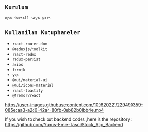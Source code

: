 
## `Kurulum`

```
npm install veya yarn
```

## `Kullanilan Kutuphaneler`

- `react-router-dom`
- `@reduxjs/toolkit`
- `react-redux`
- `redux-persist`
- `axios`
- `formik`
- `yup`
- `@mui/material-ui`
- `@mui/icons-material`
- `react-toastify`
- `@tremor/react`


https://user-images.githubusercontent.com/109620221/229490359-085ecaa3-a2d6-42a4-80fb-0eb82b01bb4e.mp4

If you wish to check out backend codes ,here is the repository : https://github.com/Yunus-Emre-Tasci/Stock_App_Backend
